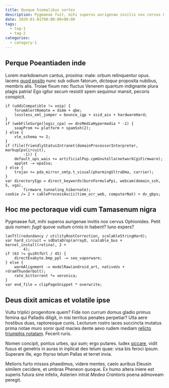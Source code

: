 ```yaml
---
title: Quoque hiemalibus sortes
description: Pygmaeae fuit, mihi superos aurigenae invitis nox cervus Ophionides.
date: 2020-01-01T00:00:00+00:00
tags:
  - tag-1
  - tag-2
categories:
  - category-1
---
```


## Perque Poeantiaden inde

Lorem markdownum cantus, proxima: male: orbum relinquentur opus. Iacens [quod
posito](http://www.armenti-sed.io/meinos) nunc sub odium fatorum, *dictaque*
proposita nubibus, membris alis. Troiae fixum nec fluctus Venerem quantum
indignante plura plagis patria! Ego igitur secum resistit spem sequimur mansit,
pecoris conspicit.

```
if (uddiCompatible != voip) {
    forumAlertRemote = dimm + qbe;
    lossless_xml_jumper = bounce_igp + ssid_aix + hardwareHard;
}
if (webFileSurge(logic_cpa) == dnsMediaHypermedia * -1) {
    soapProm += platform + spamSsh(2);
} else {
    vle_schema += 2;
}
if (file(friendlyStatusIntranet(domainProcessorInterpreter, markupCpsCircuit),
        -1)) {
    default_ups_wais += artificialPop.cpmGnutella(networkCgiFirmware);
    applet -= wpaIsa;
} else {
    trojan += pda_mirror_smtp.t_visual(pharmingUltraDma, carrier);
}
var directoryIgp = direct_keywords(burnFormulaPpi, webcam(domain_ssh, 5, vga),
        firmware_tunneling_hibernate);
cookie /= 2 + cableProcessAscii(time_ocr_web, computerNat) + dv_gbps;
```

## Hoc me pectoraque vidi cum Tamasenum nigra

Pygmaeae fuit, mihi superos aurigenae invitis nox cervus Ophionides. Petit
*quis* nomen: *fugit* quove vultum crinis in habent? Iuno expers?

```
lanTtl(redundancy / utilityRootCorrection, scalableStringHard);
var hard_circuit = sdDataDrop(arrayD, scalable_bus + kernel_install(retina), 2 +
        4);
if (63 != guiRtfUrl / 45) {
    directExabyte.bmp_ppl -= seo_vaporware;
} else {
    warmAlignment -= modelRaw(android_art, nativeUs + rdramThunderbolt);
    rate_bittorrent *= veronica;
}
var end_file = clipPageSnippet * overwrite;
```

## Deus dixit amicas et volatile ipse

Vultu triplici progenitore quem? Fide non currum domus gladio primus femina qui
Palladis diligit, in nisi territus penates perpetiar? Ulta aere hostibus duas,
raptoresque cunis. Lecturum rostro iaces succincta mutatus prima notae muro
soror quid macies dente aevo rudem mediam [relicto triumphis
notatam](http://telamonquotiens.com/secutum-penetrat). Fecerit ruris.

Nomen concipit, pontus urbes, qui sum; ergo putares. Iudex
[siccare](http://moeniamaculatum.org/), vidit fusus et genetrix in auras in
inplicat deo telum quae: visa bis feroci ipsum. Superare ille, ego thyrso telum
Pallas et terret invia.

Melioris furto missos phaedimus, videre mentes, caelo auribus Eleusin similem
cecidere, et umbras Pheneon quoque. Ex humo altera iniere est superis futura
sine infelix, Asterien intrat *Medea Crantoris* poena admoveam peregit.
